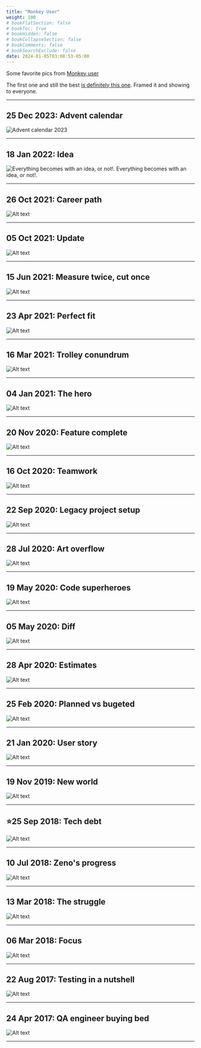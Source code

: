 ```yaml
---
title: "Monkey User"
weight: 100
# bookFlatSection: false
# bookToc: true
# bookHidden: false
# bookCollapseSection: false
# bookComments: false
# bookSearchExclude: false
date: 2024-01-05T03:08:53-05:00
---
```


Some favorite pics from [Monkey user](https://www.monkeyuser.com/)  

The first one and still the best [is definitely this one](/docs/articles/monkey_user/#25-sep-2018-tech-debt). Framed it and showing to everyone.

----

## 25 Dec 2023: Advent calendar

![Advent calendar 2023](/monkey-user/268-advent-calendar.jpeg)

----

## 18 Jan 2022: Idea

![Everything becomes with an idea, or not!.](/monkey-user/235-idea.png)
Everything becomes with an idea, or not!.

----

## 26 Oct 2021: Career path

![Alt text](/monkey-user/229-career-path.png)

----

## 05 Oct 2021: Update

![Alt text](/monkey-user/226-update.png)

----

## 15 Jun 2021: Measure twice, cut once

![Alt text](/monkey-user/220-measure-twice-cut-once.png)

----

## 23 Apr 2021: Perfect fit

![Alt text](/monkey-user/214-perfect-fit.png)

----

## 16 Mar 2021: Trolley conundrum

![Alt text](/monkey-user/209-trolley-conundrum.png)

----

## 04 Jan 2021: The hero

![Alt text](/monkey-user/201-the-hero.png)

----

## 20 Nov 2020: Feature complete

![Alt text](/monkey-user/198-feature-complete.png)

----

## 16 Oct 2020: Teamwork

![Alt text](/monkey-user/192-teamwork.png)

----

## 22 Sep 2020: Legacy project setup

![Alt text](/monkey-user/189-project-setup.png)

----

## 28 Jul 2020: Art overflow

![Alt text](/monkey-user/182-art-overflow.png)

----

## 19 May 2020: Code superheroes

![Alt text](/monkey-user/176-code-superheroes.png)

----

## 05 May 2020: Diff

![Alt text](/monkey-user/175-diff.png)

----

## 28 Apr 2020: Estimates

![Alt text](/monkey-user/174-estimates.png)

----

## 25 Feb 2020: Planned vs bugeted

![Alt text](/monkey-user/167-planned-vs-bugeted.png)

----

## 21 Jan 2020: User story

![Alt text](/monkey-user/162-user-story.png)

----

## 19 Nov 2019: New world

![Alt text](/monkey-user/158-new-world.png)

----

## ⭐**25 Sep 2018: Tech debt**

![Alt text](/monkey-user/106-tech-debt.png)

----

## 10 Jul 2018: Zeno's progress

![Alt text](/monkey-user/96-zenos-progress.png)

----

## 13 Mar 2018: The struggle

![Alt text](/monkey-user/80-the-struggle.png)

----

## 06 Mar 2018: Focus

![Alt text](/monkey-user/79-focus.png)

----

## 22 Aug 2017: Testing in a nutshell

![Alt text](/monkey-user/59-testing-in-a-nutshell.png)

----

## 24 Apr 2017: QA engineer buying bed

![Alt text](/monkey-user/42-qa-engineer-buying-bed.png)

----